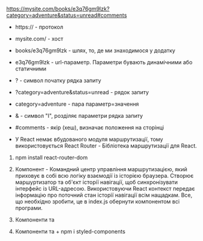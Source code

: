 https://mysite.com/books/e3q76gm9lzk?category=adventure&status=unread#comments

- https:// - протокол
- mysite.com/ - хост
- books/e3q76gm9lzk - шлях, то, де ми знаходимося у додатку
- e3q76gm9lzk - url-параметр. Параметри бувають динамічними або статичними
- ? - символ початку рядка запиту
- ?category=adventure&status=unread - рядок запиту
- category=adventure - пара параметр=значення
- & - символ "І", розділяє параметри рядка запиту
- #comments - якір (хеш), визначає положення на сторінці

- У React немає вбудованого модуля маршрутизації, тому використовується React
  Router - Бібліотека маршрутизації для React.

1. npm install react-router-dom

2. Компонент <BrowserRouter> - Командний центр управління маршрутизацією, який
   приховує в собі всю логіку взаємодії із історією браузера. Створює
   маршуртизатор та об'єкт історії навігації, щоб синхронізувати інтерфейс із
   URL-адресою. Використовуючи React контекст передає інформацію про поточний
   стан історії навігації всім нащадкам. Все, що необхідно зробити, це в
   index.js обернути компонентом <BrowserRouter> всі програми.
3. Компоненти <Route> та <Routes>
4. Компоненти <Link> та <NavLink> + npm i styled-components
